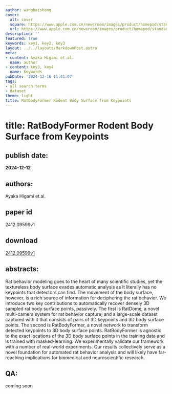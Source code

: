 ```yaml
---
author: wanghaisheng
cover:
  alt: cover
  square: https://www.apple.com.cn/newsroom/images/product/homepod/standard/Apple-HomePod-hero-230118_big.jpg.large_2x.jpg
  url: https://www.apple.com.cn/newsroom/images/product/homepod/standard/Apple-HomePod-hero-230118_big.jpg.large_2x.jpg
description: ''
featured: true
keywords: key1, key2, key3
layout: ../../layouts/MarkdownPost.astro
meta:
- content: Ayaka Higami et.al.
  name: author
- content: key3, key4
  name: keywords
pubDate: '2024-12-16 11:41:07'
tags:
- all search terms
- dataset
theme: light
title: RatBodyFormer Rodent Body Surface from Keypoints
---
```


# title: RatBodyFormer Rodent Body Surface from Keypoints 
## publish date: 
**2024-12-12** 
## authors: 
  Ayaka Higami et.al. 
## paper id
2412.09599v1
## download
[2412.09599v1](http://arxiv.org/abs/2412.09599v1)
## abstracts:
Rat behavior modeling goes to the heart of many scientific studies, yet the textureless body surface evades automatic analysis as it literally has no keypoints that detectors can find. The movement of the body surface, however, is a rich source of information for deciphering the rat behavior. We introduce two key contributions to automatically recover densely 3D sampled rat body surface points, passively. The first is RatDome, a novel multi-camera system for rat behavior capture, and a large-scale dataset captured with it that consists of pairs of 3D keypoints and 3D body surface points. The second is RatBodyFormer, a novel network to transform detected keypoints to 3D body surface points. RatBodyFormer is agnostic to the exact locations of the 3D body surface points in the training data and is trained with masked-learning. We experimentally validate our framework with a number of real-world experiments. Our results collectively serve as a novel foundation for automated rat behavior analysis and will likely have far-reaching implications for biomedical and neuroscientific research.
## QA:
coming soon
